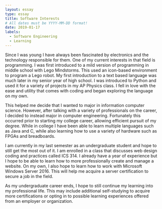 ```yaml
---
layout: essay
type: essay
title: Software Interests
# All dates must be YYYY-MM-DD format!
date: 2019-01-17
labels:
  - Software Engineering
  - Learning
---
```


Since I was young I have always been fascinated by electronics and the technology responsible for them. One of my current interests in that field is programming. I was first introduced to a mild version of programming in middle school with Lego Mindstorms. This used an icon-based environment to program a Lego robot. My first introduction to a text based language was much later in my senior year of high school. I was introduced to Python and used it for a variety of projects in my AP Physics class. I fell in love with the ease and utility that comes with coding and began exploring the language on my own.

This helped me decide that I wanted to major in information computer science. However, after talking with a variety of professionals on the career, I decided to instead major in computer engineering. Fortunately this occurred prior to starting my college career, allowing efficient pursuit of my degree. While in college I have been able to learn multiple languages such as Java and C, while also learning how to use a variety of hardware such as FPGAs and breadboards. 

I am currently in my last semester as an undergraduate student and hope to still get the most out of it. I am enrolled in a class that discusses web design coding and practices called ICS 314. I already have a year of experience but I hope to be able to learn how to more professionally create and manage a website. On my own, I also hope to learn how to work with Microsoft Windows Server 2016. This will help me acquire a server certification to secure a job in the field.

As my undergraduate career ends, I hope to still continue my learning into my professional life. This may include additional self-studying to acquire more certifications or opting in to possible learning experiences offered from an employer or organization.


